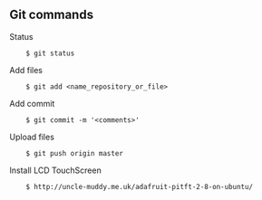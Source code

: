 ## Git commands

Status

```
    $ git status
```

Add files

```
    $ git add <name_repository_or_file>
```
Add commit

```
    $ git commit -m '<comments>'
```    

  Upload files

```
    $ git push origin master
```


  Install LCD TouchScreen

```
    $ http://uncle-muddy.me.uk/adafruit-pitft-2-8-on-ubuntu/
```
